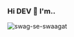 ### Hi DEV 👋 I'm..

![swag-se-swaagat](https://tenor.com/view/sloth-animal-cute-omg-smile-gif-10246586124500943064.gif)


